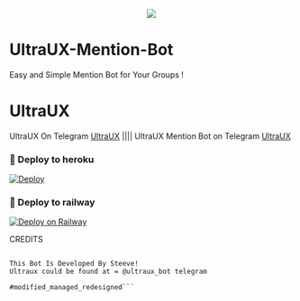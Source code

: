 <p align="center">
  <img src="https://telegra.ph/file/0577a42f96fb69c41172e.jpg">
</p>

# UltraUX-Mention-Bot
Easy and Simple Mention Bot for Your Groups !

# UltraUX
UltraUX On Telegram [UltraUX](https://t.me/ultraux_bot) |||| 
UltraUX Mention Bot on Telegram [UltraUX](t.me/ultraux_mentionbot)

### 🚀 Deploy to heroku
[![Deploy](https://www.herokucdn.com/deploy/button.svg)](https://heroku.com/deploy?template=https://github.com/noob-dv/UltraUX-Mention-Bot)

### 🚀 Deploy to railway
[![Deploy on Railway](https://railway.app/button.svg)](https://railway.app/new/template?template=https%3A%2F%2Fgithub.com%2Fnoob-dv%2FUltraUX-Mention-Bot&envs=API_HASH%2CAPP_ID%2CTOKEN&API_HASHDesc=Get+it+from+my.telegram.org+or+visit+t.me%2Fultraux_official&APP_IDDesc=Get+it+from+my.telegram.org+or+visit+t.me%2Fultraux_official&TOKENDesc=BotToken+%28+Get+it+from+BotFather+%29&referralCode=Ultraux)

CREDITS

```❤️ DV ( Steeve ) ( @digvijaysingh178 )

This Bot Is Developed By Steeve!
Ultraux could be found at = @ultraux_bot telegram

#modified_managed_redesigned```
